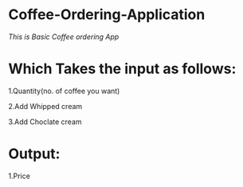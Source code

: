 # Coffee-Ordering-Application
*This is Basic Coffee ordering App*

# Which Takes the input as follows:
1.Quantity(no. of coffee you want)

2.Add Whipped cream

3.Add Choclate cream

# Output:
1.Price
